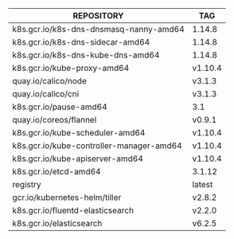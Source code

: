
|REPOSITORY                              |                               TAG   |
|------------------------------------    |                              ---    |
|k8s.gcr.io/k8s-dns-dnsmasq-nanny-amd64  |     1.14.8     |
|k8s.gcr.io/k8s-dns-sidecar-amd64        |     1.14.8  |
|k8s.gcr.io/k8s-dns-kube-dns-amd64       |     1.14.8   |
|k8s.gcr.io/kube-proxy-amd64             |     v1.10.4  |
|quay.io/calico/node                     |     v3.1.3    |
|quay.io/calico/cni                      |     v3.1.3   |
|k8s.gcr.io/pause-amd64                  |     3.1      |
|quay.io/coreos/flannel                  |     v0.9.1  |
|k8s.gcr.io/kube-scheduler-amd64         |     v1.10.4   |
|k8s.gcr.io/kube-controller-manager-amd64|     v1.10.4   |
|k8s.gcr.io/kube-apiserver-amd64         |     v1.10.4  |
|k8s.gcr.io/etcd-amd64                   |     3.1.12   |
|registry                                |     latest    |
|gcr.io/kubernetes-helm/tiller           |     v2.8.2    |
|k8s.gcr.io/fluentd-elasticsearch        |     v2.2.0    |
|k8s.gcr.io/elasticsearch                |     v6.2.5    |
